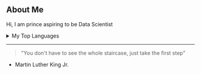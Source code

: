 ## About Me
<!-- Comment -->

Hi, I am prince aspiring to be Data Scientist
<details>
<summary>My Top Languages</summary>

| Rank | THING-TO-RANK |
|-----:|---------------|
|     1| C             |
|     2| C++              |
|     3| Python              |

</details>


---
> "You don't have to see the whole staircase, just take the first step"
- Martin Luther King Jr.


